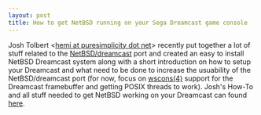 ```yaml
---
layout: post
title: How to get NetBSD running on your Sega Dreamcast game console
---
```


Josh Tolbert &lt;<a href="mailto:hemi@puresimplicity.net">hemi at puresimplicity dot net</a>&gt; recently put together a lot of
stuff related to the <a href="http://www.netbsd.org/Ports/dreamcast/">NetBSD/dreamcast</a> port and created an easy to install
NetBSD Dreamcast system along with a short introduction on how to
setup your Dreamcast and what need to be done to increase
the usuability of the NetBSD/dreamcast port (for now, focus on
<a href="http://www.tac.eu.org/cgi-bin/man-cgi?wscons+4+NetBSD-current">wscons(4)</a>
support for the Dreamcast framebuffer and getting POSIX threads to
work). Josh's How-To and all stuff needed to get NetBSD working on
your Dreamcast can found
<a href="http://www.puresimplicity.net/~hemi/dreamcast/">here</a>.
